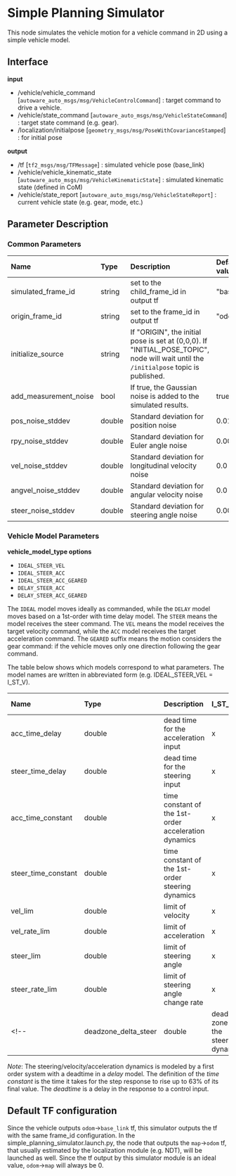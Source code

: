 # Simple Planning Simulator
This node simulates the vehicle motion for a vehicle command in 2D using a simple vehicle model.

## Interface

**input**
 - /vehicle/vehicle_command [`autoware_auto_msgs/msg/VehicleControlCommand`] : target command to drive a vehicle.
 - /vehicle/state_command [`autoware_auto_msgs/msg/VehicleStateCommand`] : target state command (e.g. gear).
 - /localization/initialpose [`geometry_msgs/msg/PoseWithCovarianceStamped`] : for initial pose

**output**
 - /tf [`tf2_msgs/msg/TFMessage`] : simulated vehicle pose (base_link)
 - /vehicle/vehicle_kinematic_state [`autoware_auto_msgs/msg/VehicleKinematicState`] : simulated kinematic state (defined in CoM)
 - /vehicle/state_report [`autoware_auto_msgs/msg/VehicleStateReport`] : current vehicle state (e.g. gear, mode, etc.)



## Parameter Description

### Common Parameters

|Name|Type|Description|Default value|
|:---|:---|:---|:---|
|simulated_frame_id     | string | set to the child_frame_id in output tf |"base_link"|
|origin_frame_id        | string | set to the frame_id in output tf |"odom"|
|initialize_source      | string | If "ORIGIN", the initial pose is set at (0,0,0). If "INITIAL_POSE_TOPIC", node will wait until the `/initialpose` topic is published. | | "INITIAL_POSE_TOPIC" |
|add_measurement_noise  | bool | If true, the Gaussian noise is added to the simulated results.| true|
|pos_noise_stddev       | double | Standard deviation for position noise   |  0.01|
|rpy_noise_stddev       | double | Standard deviation for Euler angle noise|  0.0001|
|vel_noise_stddev       | double | Standard deviation for longitudinal velocity noise |  0.0|
|angvel_noise_stddev    | double | Standard deviation for angular velocity noise| 0.0|
|steer_noise_stddev     | double | Standard deviation for steering angle noise|  0.0001|


### Vehicle Model Parameters


**vehicle_model_type options**

 - `IDEAL_STEER_VEL`
 - `IDEAL_STEER_ACC`
 - `IDEAL_STEER_ACC_GEARED`
 - `DELAY_STEER_ACC`
 - `DELAY_STEER_ACC_GEARED`

The `IDEAL` model moves ideally as commanded, while the `DELAY` model moves based on a 1st-order with time delay model. The `STEER` means the model receives the steer command. The `VEL` means the model receives the target velocity command, while the `ACC` model receives the target acceleration command. The `GEARED` suffix means the motion considers the gear command: if the vehicle moves only one direction following the gear command.

The table below shows which models correspond to what parameters. The model names are written in abbreviated form (e.g. IDEAL_STEER_VEL = I_ST_V).


|Name|Type|Description|I_ST_V|I_ST_A|I_ST_A_G|D_ST_A|D_ST_A_G|Default value| unit |
|:---|:---|:---|:---|:---|:---|:---|:---|:---|:---|
|acc_time_delay         | double | dead time for the acceleration input                     | x | x | x | o | o | 0.1 | [s] |
|steer_time_delay       | double | dead time for the steering input                         | x | x | x | o | o | 0.24| [s] |
|acc_time_constant      | double | time constant of the 1st-order acceleration dynamics     | x | x | x | o | o | 0.1 | [s] |
|steer_time_constant    | double | time constant of the 1st-order steering dynamics         | x | x | x | o | o | 0.27| [s] |
|vel_lim                | double | limit of velocity                                        | x | x | x | o | o | 50.0| [m/s] |
|vel_rate_lim           | double | limit of acceleration                                    | x | x | x | o | o | 7.0 | [m/ss] |
|steer_lim              | double | limit of steering angle                                  | x | x | x | o | o | 1.0 | [rad] |
|steer_rate_lim         | double | limit of steering angle change rate                      | x | x | x | o | o | 5.0 | [rad/s] |
<!-- |deadzone_delta_steer   | double | dead zone for the steering dynamics                      | x | x | x | o | o | 0.0 | [rad] | -->


*Note*: The steering/velocity/acceleration dynamics is modeled by a first order system with a deadtime in a *delay* model. The definition of the *time constant* is the time it takes for the step response to rise up to 63% of its final value. The *deadtime* is a delay in the response to a control input.


## Default TF configuration

Since the vehicle outputs `odom`->`base_link` tf, this simulator outputs the tf with the same frame_id configuration.
In the simple_planning_simulator.launch.py, the node that outputs the `map`->`odom` tf, that usually estimated by the localization module (e.g. NDT), will be launched as well. Since the tf output by this simulator module is an ideal value, `odom`->`map` will always be 0.
